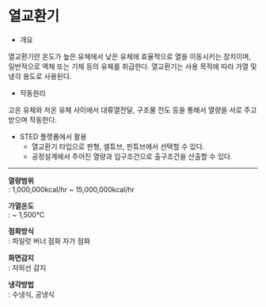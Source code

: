 # 열교환기

- 개요

열교환기란 온도가 높은 유체에서 낮은 유체에 효율적으로 열을 이동시키는 장치이며, 일반적으로 액체 또는 기체 등의 유체를 취급한다. 열교환기는 사용 목적에 따라 가열 및 냉각 용도로 사용된다.

- 작동원리

고온 유체와 저온 유체 사이에서 대류열전달, 구조물 전도 등을 통해서 열량을 서로 주고 받으며 작동한다.

- STED 플랫폼에서 활용
  - 열교환기 타입으로 판형, 셀튜브, 핀튜브에서 선택할 수 있다.
  - 공정설계에서 주어진 열량과 입구조건으로 출구조건을 산출할 수 있다.

---

**열량범위**  
: 1,000,000kcal/hr ~ 15,000,000kcal/hr

**가열온도**  
: ~ 1,500℃

**점화방식**  
: 파일럿 버너 점화 자가 점화

**화면감지**  
: 자외선 감지

**냉각방법**  
: 수냉식, 공냉식
